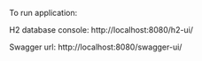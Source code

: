 To run application: 

H2 database console:
http://localhost:8080/h2-ui/

Swagger url:
http://localhost:8080/swagger-ui/

